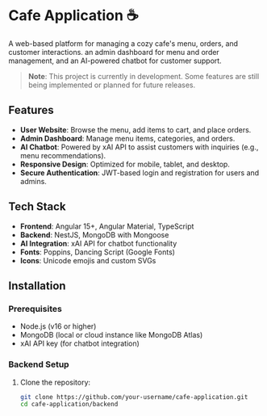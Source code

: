 # Cafe Application ☕

A web-based platform for managing a cozy cafe's menu, orders, and customer interactions. an admin dashboard for menu and order management, and an AI-powered chatbot for customer support.

> **Note**: This project is currently in development. Some features are still being implemented or planned for future releases.

## Features
- **User Website**: Browse the menu, add items to cart, and place orders.
- **Admin Dashboard**: Manage menu items, categories, and orders.
- **AI Chatbot**: Powered by xAI API to assist customers with inquiries (e.g., menu recommendations).
- **Responsive Design**: Optimized for mobile, tablet, and desktop.
- **Secure Authentication**: JWT-based login and registration for users and admins.

## Tech Stack
- **Frontend**: Angular 15+, Angular Material, TypeScript
- **Backend**: NestJS, MongoDB with Mongoose
- **AI Integration**: xAI API for chatbot functionality
- **Fonts**: Poppins, Dancing Script (Google Fonts)
- **Icons**: Unicode emojis and custom SVGs

## Installation
### Prerequisites
- Node.js (v16 or higher)
- MongoDB (local or cloud instance like MongoDB Atlas)
- xAI API key (for chatbot integration)

### Backend Setup
1. Clone the repository:
   ```bash
   git clone https://github.com/your-username/cafe-application.git
   cd cafe-application/backend
